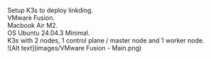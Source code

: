Setup K3s to deploy linkding. <br>
VMware Fusion. <br>
Macbook Air M2. <br>
OS Ubuntu 24.04.3 Minimal. <br>
K3s with 2 nodes, 1 control plane / master node and 1 worker node. <br>
![Alt text](images/VMware Fusion - Main.png)
